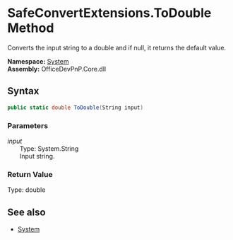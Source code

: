 # SafeConvertExtensions.ToDouble Method  
Converts the input string to a double and if null, it returns the default value.  

**Namespace:** [System](System.md)  
**Assembly:** OfficeDevPnP.Core.dll  
## Syntax
```C#
public static double ToDouble(String input)
```
### Parameters
*input*  
&emsp;&emsp;Type: System.String  
&emsp;&emsp;Input string.  

### Return Value
Type: double  

## See also
- [System](System.md)
